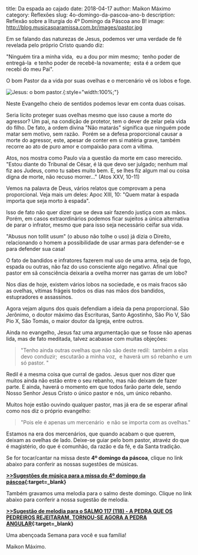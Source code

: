 ﻿title: Da espada ao cajado
date: 2018-04-17
author: Maikon Máximo
category: Reflexões
slug: 4o-domingo-da-pascoa-ano-b
description: Reflexão sobre a liturgia do 4º Domingo da Páscoa ano B!
image: http://blog.musicasparamissa.com.br/images/pastor.jpg


Em se falando das naturezas de Jesus, podemos ver uma verdade de fé revelada pelo próprio Cristo quando diz:

"Ninguém tira a minha vida, 
eu a dou por mim mesmo; 
tenho poder de entregá-la 
e tenho poder de recebê-la novamente; 
esta é a ordem que recebi do meu Pai". 

O bom Pastor da a vida por suas ovelhas e o mercenário vê os lobos e foge.

![Jesus: o bom pastor.](http://blog.musicasparamissa.com.br/images/pastor.jpg){:style="width:100%;"}

Neste Evangelho cheio de sentidos podemos levar em conta duas coisas.

Seria lícito proteger suas ovelhas mesmo que isso cause a morte do agressor?
Um pai, na condição de protetor, tem o dever de zelar pela vida do filho.
De fato, a ordem divina "Não matarás" significa que ninguém pode matar sem motivo, sem razão. 
Porém se a defesa proporcional causar a morte do agressor, este, apesar de conter em si matéria grave,
também recorre ao ato de puro amor e compaixão para com a vítima.

Atos, nos mostra como Paulo via a questão da morte em caso merecido.
"Estou diante do Tribunal de César, é lá que devo ser julgado; nenhum mal fiz aos Judeus, como tu sabes muito bem.
E, se lhes fiz algum mal ou coisa digna de morte, não recuso morrer..." (Atos XXV, 10-11)

Vemos na palavra de Deus, vários relatos que comprovam a pena proporcional. Veja mais um deles:
Apoc XIII, 10: "Quem matar à espada importa que seja morto à espada".

Isso de fato não quer dizer que se deva sair fazendo justiça com as mãos.
Porém, em casos extraordinários podemos ficar sujeitos a única alternativa de parar o infrator,
mesmo que para isso seja necessário ceifar sua vida.

"Abusus non tollit usum" (o abuso não tolhe o uso) já dizia o Direito,
relacionando o homem a possibilidade de usar armas para defender-se e para defender sua casa!

O fato de bandidos e infratores fazerem mal uso de uma arma, seja de fogo, espada ou outras,
não faz do uso consciente algo negativo.
Afinal que pastor em sã consciência deixaria a ovelha morrer nas garras de um lobo?

Nos dias de hoje, existem vários lobos na sociedade, e os mais fracos são as ovelhas,
vítimas frágeis todos os dias nas mãos dos bandidos, estupradores e assassinos.

Agora vejam alguns dos quais defendiam a ideia da pena proporcional.
São Jerônimo, o doutor máximo das Escrituras, Santo Agostinho, São Pio V, São Pio X,
São Tomás, o maior doutor da Igreja, entre outros.

Ainda no evangelho, Jesus faz uma argumentação que se fosse não apenas lida, mas de fato meditada,
talvez acabasse com muitas objeções:

>"Tenho ainda outras ovelhas que não são deste redil: 
também a elas devo conduzir; 
escutarão a minha voz, 
e haverá um só rebanho e um só pastor. "

Redil é a mesma coisa que curral de gados.
Jesus quer nos dizer que muitos ainda não estão entre o seu rebanho, mas não deixam de fazer parte.
E ainda, haverá o momento em que todos farão parte dele,
sendo Nosso Senhor Jesus Cristo o único pastor e nós, um único rebanho.

Muitos hoje estão ouvindo qualquer pastor, mas já era de se esperar afinal como nos diz o próprio evangelho:

>"Pois ele é apenas um mercenário 
e não se importa com as ovelhas."

Estamos na era dos mercenários, que quando acabam o que querem, deixam as ovelhas de lado.
Deixe-se guiar pelo bom pastor, atravéz do que é magistério,
do que é comunhão, da razão e da fé, e da Santa tradição.


Se for tocar/cantar na missa deste **4º domingo da páscoa**, clique no link abaixo para conferir as nossas sugestões de músicas.

**[>>Sugestões de música para a missa do 4º domingo da páscoa](https://musicasparamissa.com.br/sugestoes-para/4o-domingo-da-pascoa-ano-b/){:target=\_blank}**

Também gravamos uma melodia para o salmo deste domingo. Clique no link abaixo para conferir a nossa sugestão de melodia.

**[>>Sugestão de melodia para o SALMO 117 (118) - A PEDRA QUE OS PEDREIROS REJEITARAM, TORNOU-SE AGORA A PEDRA ANGULAR](https://musicasparamissa.com.br/musica/salmo-a-pedra-que-os-pedreiros/){:target=\_blank}**

Uma abençoada Semana para você e sua família!

Maikon Máximo.
